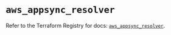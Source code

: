 # `aws_appsync_resolver`

Refer to the Terraform Registry for docs: [`aws_appsync_resolver`](https://registry.terraform.io/providers/hashicorp/aws/5.42.0/docs/resources/appsync_resolver).
